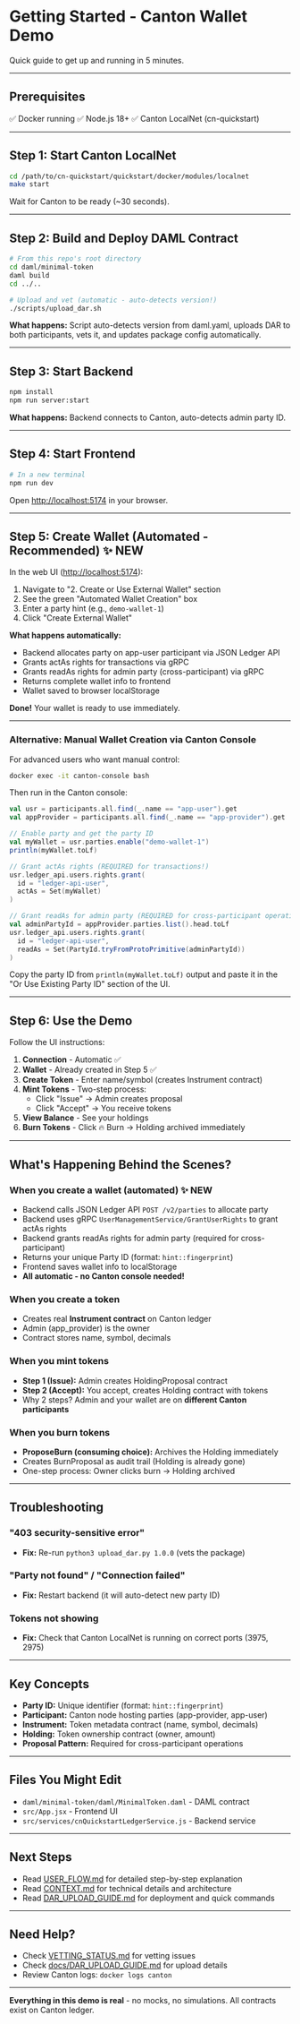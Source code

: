 # Getting Started - Canton Wallet Demo

Quick guide to get up and running in 5 minutes.

---

## Prerequisites

✅ Docker running
✅ Node.js 18+
✅ Canton LocalNet (cn-quickstart)

---

## Step 1: Start Canton LocalNet

```bash
cd /path/to/cn-quickstart/quickstart/docker/modules/localnet
make start
```

Wait for Canton to be ready (~30 seconds).

---

## Step 2: Build and Deploy DAML Contract

```bash
# From this repo's root directory
cd daml/minimal-token
daml build
cd ../..

# Upload and vet (automatic - auto-detects version!)
./scripts/upload_dar.sh
```

**What happens:** Script auto-detects version from daml.yaml, uploads DAR to both participants, vets it, and updates package config automatically.

---

## Step 3: Start Backend

```bash
npm install
npm run server:start
```

**What happens:** Backend connects to Canton, auto-detects admin party ID.

---

## Step 4: Start Frontend

```bash
# In a new terminal
npm run dev
```

Open <http://localhost:5174> in your browser.

---

## Step 5: Create Wallet (Automated - Recommended) ✨ NEW

In the web UI (<http://localhost:5174>):

1. Navigate to "2. Create or Use External Wallet" section
2. See the green "Automated Wallet Creation" box
3. Enter a party hint (e.g., `demo-wallet-1`)
4. Click "Create External Wallet"

**What happens automatically:**
- Backend allocates party on app-user participant via JSON Ledger API
- Grants actAs rights for transactions via gRPC
- Grants readAs rights for admin party (cross-participant) via gRPC
- Returns complete wallet info to frontend
- Wallet saved to browser localStorage

**Done!** Your wallet is ready to use immediately.

---

### Alternative: Manual Wallet Creation via Canton Console

For advanced users who want manual control:

```bash
docker exec -it canton-console bash
```

Then run in the Canton console:

```scala
val usr = participants.all.find(_.name == "app-user").get
val appProvider = participants.all.find(_.name == "app-provider").get

// Enable party and get the party ID
val myWallet = usr.parties.enable("demo-wallet-1")
println(myWallet.toLf)

// Grant actAs rights (REQUIRED for transactions!)
usr.ledger_api.users.rights.grant(
  id = "ledger-api-user",
  actAs = Set(myWallet)
)

// Grant readAs for admin party (REQUIRED for cross-participant operations)
val adminPartyId = appProvider.parties.list().head.toLf
usr.ledger_api.users.rights.grant(
  id = "ledger-api-user",
  readAs = Set(PartyId.tryFromProtoPrimitive(adminPartyId))
)
```

Copy the party ID from `println(myWallet.toLf)` output and paste it in the "Or Use Existing Party ID" section of the UI.

---

## Step 6: Use the Demo

Follow the UI instructions:

1. **Connection** - Automatic ✅
2. **Wallet** - Already created in Step 5 ✅
3. **Create Token** - Enter name/symbol (creates Instrument contract)
4. **Mint Tokens** - Two-step process:
   - Click "Issue" → Admin creates proposal
   - Click "Accept" → You receive tokens
5. **View Balance** - See your holdings
6. **Burn Tokens** - Click 🔥 Burn → Holding archived immediately

---

## What's Happening Behind the Scenes?

### When you create a wallet (automated) ✨ NEW

- Backend calls JSON Ledger API `POST /v2/parties` to allocate party
- Backend uses gRPC `UserManagementService/GrantUserRights` to grant actAs rights
- Backend grants readAs rights for admin party (required for cross-participant)
- Returns your unique Party ID (format: `hint::fingerprint`)
- Frontend saves wallet info to localStorage
- **All automatic - no Canton console needed!**

### When you create a token

- Creates real **Instrument contract** on Canton ledger
- Admin (app_provider) is the owner
- Contract stores name, symbol, decimals

### When you mint tokens

- **Step 1 (Issue):** Admin creates HoldingProposal contract
- **Step 2 (Accept):** You accept, creates Holding contract with tokens
- Why 2 steps? Admin and your wallet are on **different Canton participants**

### When you burn tokens

- **ProposeBurn (consuming choice):** Archives the Holding immediately
- Creates BurnProposal as audit trail (Holding is already gone)
- One-step process: Owner clicks burn → Holding archived

---

## Troubleshooting

### "403 security-sensitive error"

- **Fix:** Re-run `python3 upload_dar.py 1.0.0` (vets the package)

### "Party not found" / "Connection failed"

- **Fix:** Restart backend (it will auto-detect new party ID)

### Tokens not showing

- **Fix:** Check that Canton LocalNet is running on correct ports (3975, 2975)

---

## Key Concepts

- **Party ID:** Unique identifier (format: `hint::fingerprint`)
- **Participant:** Canton node hosting parties (app-provider, app-user)
- **Instrument:** Token metadata contract (name, symbol, decimals)
- **Holding:** Token ownership contract (owner, amount)
- **Proposal Pattern:** Required for cross-participant operations

---

## Files You Might Edit

- `daml/minimal-token/daml/MinimalToken.daml` - DAML contract
- `src/App.jsx` - Frontend UI
- `src/services/cnQuickstartLedgerService.js` - Backend service

---

## Next Steps

- Read [USER_FLOW.md](./USER_FLOW.md) for detailed step-by-step explanation
- Read [CONTEXT.md](../CONTEXT.md) for technical details and architecture
- Read [DAR_UPLOAD_GUIDE.md](./DAR_UPLOAD_GUIDE.md) for deployment and quick commands

---

## Need Help?

- Check [VETTING_STATUS.md](./VETTING_STATUS.md) for vetting issues
- Check [docs/DAR_UPLOAD_GUIDE.md](./docs/DAR_UPLOAD_GUIDE.md) for upload details
- Review Canton logs: `docker logs canton`

---

**Everything in this demo is real** - no mocks, no simulations. All contracts exist on Canton ledger.
